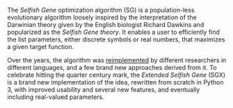 The *Selfish Gene* optimization algorithm (SG) is a population-less evolutionary algorithm loosely inspired by the interpretation of the Darwinian theory given by the English biologist Richard Dawkins and popularized as the *Selfish Gene theory*. It enables a user to efficiently find the list parameters, either discrete symbols or real numbers, that maximizes a given target function.

Over the years, the algorithm was [reimplemented](https://goo.gl/Baw9I8) by different researchers in different languages, and a few brand new approaches derived from it. To celebrate hitting the quarter century mark, the *Extended Selfish Gene* (SGX) is a brand new implementation of the idea, rewritten from scratch in Python 3, with improved usability and several new features, and eventually including real-valued parameters.
